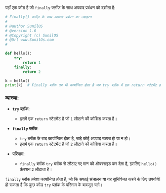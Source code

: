 यहाँ एक कोड है जो `finally` क्लॉज़ के साथ अपवाद प्रबंधन को दर्शाता है:

```python
# Finally() क्लॉज़ के साथ अपवाद प्रबंधन का उदाहरण
#
# @author SunilOS  
# @version 1.0
# @Copyright (c) SunilOS  
# @Url www.SunilOs.com
#

def hello():
    try:
        return 1
    finally:
        return 2

k = hello()
print(k)  # Finally ब्लॉक तब भी कार्यान्वित होता है जब try ब्लॉक में एक return स्टेटमेंट होता है।
```

### व्याख्या:
- **`try` ब्लॉक**:
  - इसमें एक `return` स्टेटमेंट है जो `1` लौटाने की कोशिश करता है।

- **`finally` ब्लॉक**:
  - `try` ब्लॉक के बाद कार्यान्वित होता है, चाहे कोई अपवाद उत्पन्न हो या न हो।
  - इसमें एक `return` स्टेटमेंट है जो `2` लौटाने की कोशिश करता है।

- **परिणाम**:
  - `finally` ब्लॉक `try` ब्लॉक से लौटाए गए मान को ओवरराइड कर देता है, इसलिए `hello()` फ़ंक्शन `2` लौटाता है।

`finally` ब्लॉक हमेशा कार्यान्वित होता है, जो कि सफाई संचालन या यह सुनिश्चित करने के लिए उपयोगी हो सकता है कि कुछ कोड `try` ब्लॉक के परिणाम के बावजूद चले।
